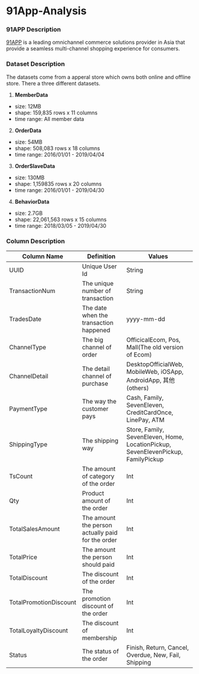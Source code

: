 # 91App-Analysis
### 91APP Description
[91APP](https://www.91app.com/?lang=MY) is a leading omnichannel commerce solutions provider in Asia that provide a seamless multi-channel shopping experience for consumers. 

### Dataset Description
The datasets come from a apperal store which owns both online and offline store.
There a three different datasets.
1. **MemberData**
  - size: 12MB
  - shape: 159,835 rows x 11 columns
  - time range: All member data
2. **OrderData**
  - size: 54MB
  - shape: 508,083 rows x 18 columns
  - time range: 2016/01/01 - 2019/04/04
3. **OrderSlaveData**
  - size: 130MB
  - shape: 1,159835 rows x 20 columns
  - time range: 2016/01/01 - 2019/04/30
4. **BehaviorData**
  - size: 2.7GB
  - shape: 22,061,563 rows x 15 columns
  - time range: 2018/03/05 - 2019/04/30

### Column Description
|Column Name|Definition|Values|
|-----------|----------|------|
|UUID       |Unique User Id|String|
|TransactionNum|The unique number of transaction|String|
|TradesDate|The date when the transaction happened|yyyy-mm-dd|
|ChannelType|The big channel of order|OfficicalEcom, Pos, Mall(The old version of Ecom)|
|ChannelDetail|The detail channel of purchase|DesktopOfficialWeb, MobileWeb, iOSApp, AndroidApp, 其他(others)|
|PaymentType|The way the customer pays|Cash, Family, SevenEleven, CreditCardOnce, LinePay, ATM|
|ShippingType|The shipping way|Store, Family, SevenEleven, Home, LocationPickup, SevenElevenPickup, FamilyPickup|
|TsCount|The amount of category of the order|Int|
|Qty|Product amount of the order|Int|
|TotalSalesAmount|The amount the person actually paid for the order|Int|
|TotalPrice|The amount the person should paid|Int|
|TotalDiscount|The discount of the order|Int|
|TotalPromotionDiscount|The promotion discount of the order|Int|
|TotalLoyaltyDiscount|The discount of membership|Int|
|Status|The status of the order|Finish, Return, Cancel, Overdue, New, Fail, Shipping|
